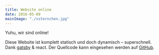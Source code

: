 ```yaml
---
title: Website online
date: 2016-05-09
mainImage: "./vsternchen.jpg"
---
```


Yuhu, wir sind online!

Diese Website ist komplett statisch und doch dynamisch – superschnell. Dank [gatsby](https://github.com/gatsbyjs/gatsby) & react. Der Quellcode kann eingesehen werden auf [GitHub](https://github.com/timurc/voellig-ohne-website).
